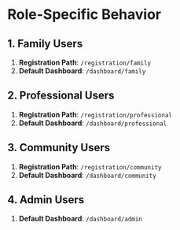 
# Role-Specific Behavior

## 1. Family Users
1. **Registration Path**: `/registration/family`
2. **Default Dashboard**: `/dashboard/family`

## 2. Professional Users
1. **Registration Path**: `/registration/professional`
2. **Default Dashboard**: `/dashboard/professional`

## 3. Community Users
1. **Registration Path**: `/registration/community`
2. **Default Dashboard**: `/dashboard/community`

## 4. Admin Users
1. **Default Dashboard**: `/dashboard/admin`
